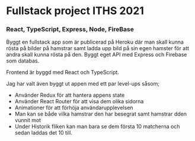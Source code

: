 # Fullstack project ITHS 2021

### React, TypeScript, Express, Node, FireBase

Byggt en fullstack app som är publicerad på Heroku där man skall kunna rösta på bilder på hamstrar samt ladda upp bild på sin egen hamster för att andra skall kunna rösta på den.
Byggt eget API med Express och Firebase som databas.

Frontend är byggd med React och TypeScript.

Jag har valt även byggt ut appen med ett par level-ups såsom;

- Använder Redux för att hantera appens state
- Använder React Router för att visa dem olika sidorna
- Animationer för att förhöja användarupplevelsen
- Man kan se både vilka hamstrar den har besegrat samt hamstrar dden vunnit mot
- Under Historik fliken kan man bara se dem första 10 matcherna och sedan laddas det 10 till.
